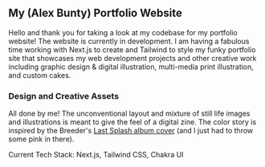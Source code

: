## My (Alex Bunty) Portfolio Website

Hello and thank you for taking a look at my codebase for my portfolio website! The website is currently in development. I am having a fabulous time working with Next.js to create and Tailwind to style my funky portfolio site that showcases my web development projects and other creative work including graphic design & digital illustration, multi-media print illustration, and custom cakes.

### Design and Creative Assets

All done by me! The unconventional layout and mixture of still life images and illustrations is meant to give the feel of a digital zine. The color story is inspired by the Breeder's [Last Splash album cover](https://upload.wikimedia.org/wikipedia/en/f/f3/TheBreedersLastSplash.jpg) (and I just had to throw some pink in there).

Current Tech Stack: Next.js, Tailwind CSS, Chakra UI
